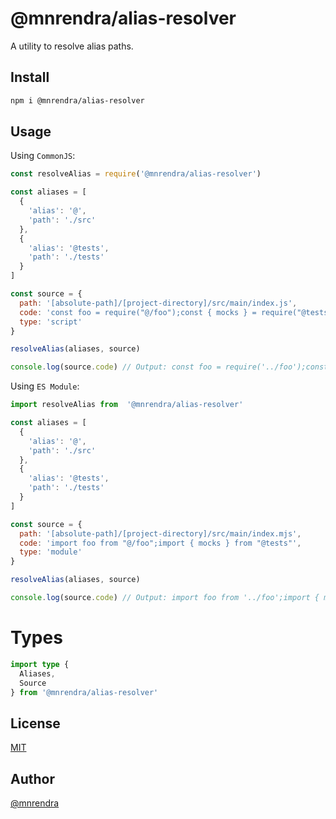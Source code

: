 # @mnrendra/alias-resolver
A utility to resolve alias paths.

## Install
```bash
npm i @mnrendra/alias-resolver
```

## Usage

Using `CommonJS`:
```javascript
const resolveAlias = require('@mnrendra/alias-resolver')

const aliases = [
  {
    'alias': '@',
    'path': './src'
  },
  {
    'alias': '@tests',
    'path': './tests'
  }
]

const source = {
  path: '[absolute-path]/[project-directory]/src/main/index.js',
  code: 'const foo = require("@/foo");const { mocks } = require("@tests")',
  type: 'script'
}

resolveAlias(aliases, source)

console.log(source.code) // Output: const foo = require('../foo');const {mocks} = require('../../tests')
```

Using `ES Module`:
```javascript
import resolveAlias from  '@mnrendra/alias-resolver'

const aliases = [
  {
    'alias': '@',
    'path': './src'
  },
  {
    'alias': '@tests',
    'path': './tests'
  }
]

const source = {
  path: '[absolute-path]/[project-directory]/src/main/index.mjs',
  code: 'import foo from "@/foo";import { mocks } from "@tests"',
  type: 'module'
}

resolveAlias(aliases, source)

console.log(source.code) // Output: import foo from '../foo';import { mocks } from '../../tests'
```

# Types
```typescript
import type {
  Aliases,
  Source
} from '@mnrendra/alias-resolver'
```

## License
[MIT](https://github.com/mnrendra/alias-resolver/blob/HEAD/LICENSE)

## Author
[@mnrendra](https://github.com/mnrendra)
